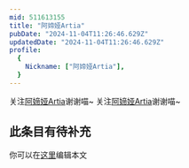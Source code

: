 ```yaml
---
mid: 511613155
title: "阿媂娅Artia"
pubDate: "2024-11-04T11:26:46.629Z"
updatedDate: "2024-11-04T11:26:46.629Z"
profile:
  {
    Nickname: ["阿媂娅Artia"],
  }
---
```


关注[阿媂娅Artia](https://space.bilibili.com/511613155)谢谢喵~ 关注[阿媂娅Artia](https://space.bilibili.com/511613155)谢谢喵~

## 此条目有待补充
你可以在[这里](https://github.com/Yuhanawa/VTuber.ICU-Content/edit/master/v/阿媂娅Artia/index.md)编辑本文
